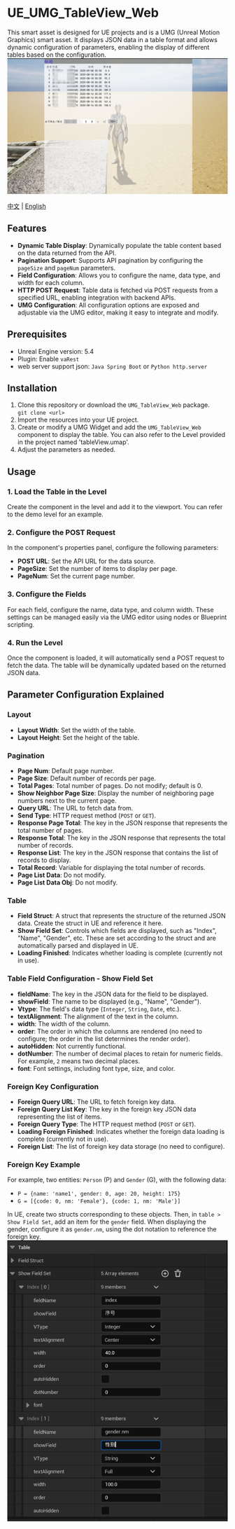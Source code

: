 # UE_UMG_TableView_Web
This smart asset is designed for UE projects and is a UMG (Unreal Motion Graphics) smart asset. It displays JSON data in a table format and allows dynamic configuration of parameters, enabling the display of different tables based on the configuration.  
![demo_field.png](./image/demo.png)

[中文](README_CN.md) | [English](README.md) 
## Features
- **Dynamic Table Display**: Dynamically populate the table content based on the data returned from the API.
- **Pagination Support**: Supports API pagination by configuring the `pageSize` and `pageNum` parameters.
- **Field Configuration**: Allows you to configure the name, data type, and width for each column.
- **HTTP POST Request**: Table data is fetched via POST requests from a specified URL, enabling integration with backend APIs.
- **UMG Configuration**: All configuration options are exposed and adjustable via the UMG editor, making it easy to integrate and modify.

## Prerequisites
- Unreal Engine version: 5.4
- Plugin: Enable `vaRest`
- web server support json: `Java Spring Boot` or `Python http.server`

## Installation
1. Clone this repository or download the `UMG_TableView_Web` package.  
   `git clone <url>`
2. Import the resources into your UE project.
3. Create or modify a UMG Widget and add the `UMG_TableView_Web` component to display the table. You can also refer to the Level provided in the project named 'tableView.umap'.
4. Adjust the parameters as needed.

## Usage

### 1. Load the Table in the Level
Create the component in the level and add it to the viewport. You can refer to the demo level for an example.

### 2. Configure the POST Request
In the component's properties panel, configure the following parameters:
- **POST URL**: Set the API URL for the data source.
- **PageSize**: Set the number of items to display per page.
- **PageNum**: Set the current page number.

### 3. Configure the Fields
For each field, configure the name, data type, and column width. These settings can be managed easily via the UMG editor using nodes or Blueprint scripting.

### 4. Run the Level
Once the component is loaded, it will automatically send a POST request to fetch the data. The table will be dynamically updated based on the returned JSON data.

## Parameter Configuration Explained

### Layout
- **Layout Width**: Set the width of the table.
- **Layout Height**: Set the height of the table.

### Pagination
- **Page Num**: Default page number.
- **Page Size**: Default number of records per page.
- **Total Pages**: Total number of pages. Do not modify; default is 0.
- **Show Neighbor Page Size**: Display the number of neighboring page numbers next to the current page.
- **Query URL**: The URL to fetch data from.
- **Send Type**: HTTP request method (`POST` or `GET`).
- **Response Page Total**: The key in the JSON response that represents the total number of pages.
- **Response Total**: The key in the JSON response that represents the total number of records.
- **Response List**: The key in the JSON response that contains the list of records to display.
- **Total Record**: Variable for displaying the total number of records.
- **Page List Data**: Do not modify.
- **Page List Data Obj**: Do not modify.

### Table
- **Field Struct**: A struct that represents the structure of the returned JSON data. Create the struct in UE and reference it here.
- **Show Field Set**: Controls which fields are displayed, such as "Index", "Name", "Gender", etc. These are set according to the struct and are automatically parsed and displayed in UE.
- **Loading Finished**: Indicates whether loading is complete (currently not in use).

### Table Field Configuration - Show Field Set
- **fieldName**: The key in the JSON data for the field to be displayed.
- **showField**: The name to be displayed (e.g., "Name", "Gender").
- **Vtype**: The field's data type (`Integer`, `String`, `Date`, etc.).
- **textAlignment**: The alignment of the text in the column.
- **width**: The width of the column.
- **order**: The order in which the columns are rendered (no need to configure; the order in the list determines the render order).
- **autoHidden**: Not currently functional.
- **dotNumber**: The number of decimal places to retain for numeric fields. For example, `2` means two decimal places.
- **font**: Font settings, including font type, size, and color.

### Foreign Key Configuration
- **Foreign Query URL**: The URL to fetch foreign key data.
- **Foreign Query List Key**: The key in the foreign key JSON data representing the list of items.
- **Foreign Query Type**: The HTTP request method (`POST` or `GET`).
- **Loading Foreign Finished**: Indicates whether the foreign data loading is complete (currently not in use).
- **Foreign List**: The list of foreign key data storage (no need to configure).

### Foreign Key Example
For example, two entities: `Person` (P) and `Gender` (G), with the following data:
- `P = {name: 'name1', gender: 0, age: 20, height: 175}`
- `G = [{code: 0, nm: 'Female'}, {code: 1, nm: 'Male'}]`

In UE, create two structs corresponding to these objects. Then, in `table > Show Field Set`, add an item for the `gender` field. When displaying the gender, configure it as `gender.nm`, using the dot notation to reference the foreign key.  
![demo_field.png](./image/demo_field.png)
